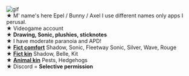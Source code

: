 ![gif](https://media.discordapp.net/attachments/1122897478774161441/1230927327337123910/ezgif.com-animated-gif-maker.gif?ex=66351968&is=6622a468&hm=22308fac012d7424ffe6d36d0da56109b24cf91f0e89108b30b84c46e53c8f79&)
\
★ M' name's here Epel / Bunny / Axel I use different names only apps I perusal.
\
★ Videogame account
\
★ **Drawing, Sonic, plushies, sticknotes**
\
★ I have moderate paranoia and APD!
\
★ [**Fict comfort**](!) Shadow, Sonic, Fleetway Sonic, Silver, Wave, Rouge
\
★ [**Fict kin**](!) Shadow, Belle, Kit
\
★ [**Animal kin**](!) Pests, Hedgehogs
\
★ Discord = **Selective permission**
